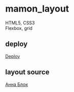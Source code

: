 # mamon_layout
HTML5, CSS3  
Flexbox, grid

## deploy
[Deploy](https://zabalueva.github.io/mamon_layout/)

## layout source
[Анна Блок](https://www.youtube.com/watch?v=EC4dNavbzwA)

